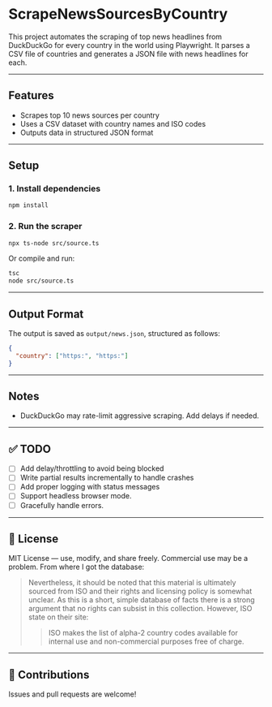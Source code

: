 # ScrapeNewsSourcesByCountry

This project automates the scraping of top news headlines from DuckDuckGo for every country in the world using Playwright. It parses a CSV file of countries and generates a JSON file with news headlines for each.

---

## Features

- Scrapes top 10 news sources per country
- Uses a CSV dataset with country names and ISO codes
- Outputs data in structured JSON format

---

## Setup

### 1. Install dependencies

```bash
npm install
```

### 2. Run the scraper

```bash
npx ts-node src/source.ts
```

Or compile and run:

```bash
tsc
node src/source.ts
```

---

## Output Format

The output is saved as `output/news.json`, structured as follows:

```json
{
  "country": ["https:", "https:"]
}
```

---

## Notes

- DuckDuckGo may rate-limit aggressive scraping. Add delays if needed.

---

## ✅ TODO

- [ ] Add delay/throttling to avoid being blocked
- [ ] Write partial results incrementally to handle crashes
- [ ] Add proper logging with status messages
- [ ] Support headless browser mode.
- [ ] Gracefully handle errors.

---

## 📄 License

MIT License — use, modify, and share freely.
Commercial use may be a problem. From where I got the database:

> Nevertheless, it should be noted that this material is ultimately sourced from ISO and their rights and licensing policy is somewhat unclear. As this is a short, simple database of facts there is a strong argument that no rights can subsist in this collection. However, ISO state on their site:
>
> > ISO makes the list of alpha-2 country codes available for internal use and non-commercial purposes free of charge.

---

## 🤝 Contributions

Issues and pull requests are welcome!
